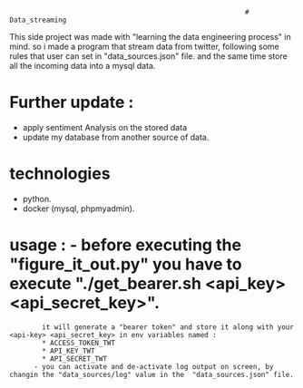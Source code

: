                                                               # Data_streaming

This side project was made with "learning the data engineering process" in mind.
so i made a program that stream data from twitter, following some rules that user can set in "data_sources.json" file.
and the same time store all the incoming data into a mysql data.

# Further update :
- apply sentiment Analysis on the stored data
- update my database from another source of data.

# technologies
- python.
- docker (mysql, phpmyadmin).

# usage : - before executing the "figure_it_out.py" you have to execute "./get_bearer.sh <api_key> <api_secret_key>".
            it will generate a "bearer token" and store it along with your <api-key> <api_secret_key> in env variables named :
            * ACCESS_TOKEN_TWT
            * API_KEY_TWT
            * API_SECRET_TWT
          - you can activate and de-activate log output on screen, by changin the "data_sources/log" value in the  "data_sources.json" file. 

